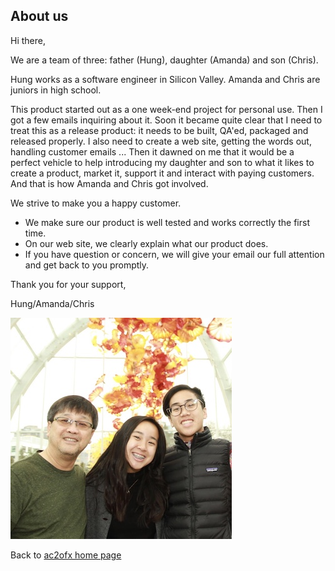 ## About us

Hi there,

We are a team of three: father (Hung), daughter (Amanda) and son (Chris).

Hung works as a software engineer in Silicon Valley. Amanda and Chris are juniors in high school.

This product started out as a one week-end project for personal use.
Then I got a few emails inquiring about it. Soon it became quite clear that I need to treat this as a release product: 
it needs to be built, QA'ed, packaged and released properly. I also need to create a web site, getting the words out,
handling customer emails ... Then it dawned on me that it would be a perfect vehicle to help introducing my
daughter and son to what it likes to create a product, market it, support it and interact with paying customers. 
And that is how Amanda and Chris got involved.

We strive to make you a happy customer.

* We make sure our product is well tested and works correctly the first time.
* On our web site, we clearly explain what our product does.
* If you have question or concern, we will give your email our full attention and get back to you promptly.

Thank you for your support,

Hung/Amanda/Chris

![Image of Hung/Amanda/Chris](about.jpg)

Back to [ac2ofx home page](/ac2ofx/)
